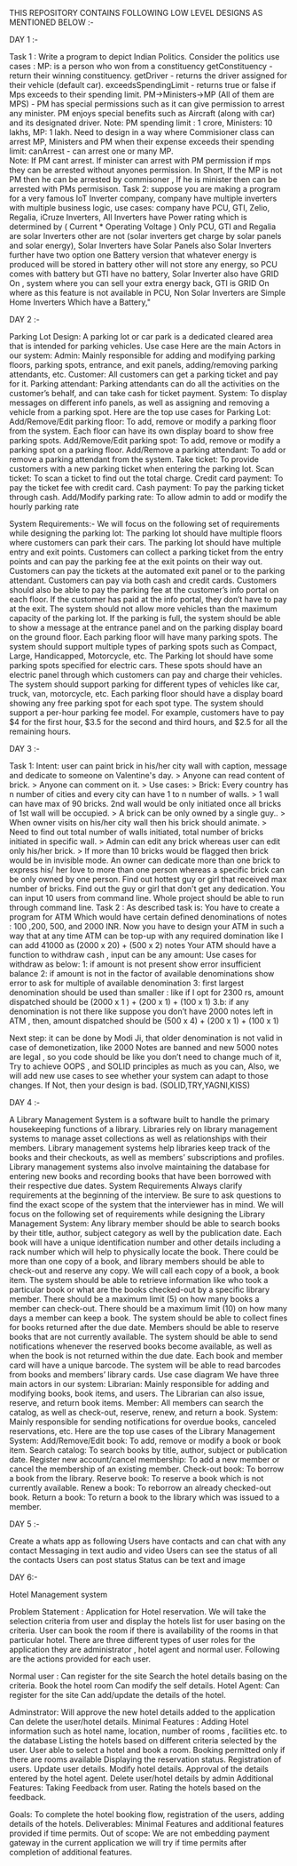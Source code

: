 THIS REPOSITORY CONTAINS FOLLOWING LOW LEVEL DESIGNS AS MENTIONED BELOW :-

DAY 1 :- 

  Task 1 :
    Write a program to depict Indian Politics.
    Consider the politics use cases :
    MP: is a person who won from a constituency 
    getConstituency - return their winning constituency.
    getDriver - returns the driver assigned for their vehicle (default car).
    exceedsSpendingLimit - returns true or false if Mps exceeds to their spending limit.
    PM->Ministers->MP (All of them are MPS) - PM has special permissions such as it can give permission to arrest any minister.
    PM enjoys special benefits such as Aircraft (along with car) and its designated driver. 
    Note: PM spending limit : 1 crore, Ministers: 10 lakhs, MP: 1 lakh.
    Need to design in a way  where Commisioner class can arrest MP, Ministers and PM when their expense exceeds their spending limit:
    canArrest - can arrest one or many MP.  
              Note: If PM  cant arrest.
                    If minister can arrest with PM permission
                    if mps they can be arrested without anyones permission.
    In Short, If the MP is not PM then he can be arrested by commisoner , If he is minister then can be arrested with PMs permisison.
  Task 2: 
    suppose you are making a program for a very famous IoT Inverter company,
    company have multiple inverters with multiple business logic,
    use cases:
    company have PCU, GTI, Zelio, Regalia, iCruze Inverters,
    All Inverters have Power rating which is determined by ( Current * Operating Voltage )
    Only PCU, GTI and Regalia are solar Inverters other are not (solar inverters get charge by solar panels and solar energy),
    Solar Inverters have Solar Panels also
    Solar Inverters further have two option one Battery version that whatever energy is produced will be stored in battery other will not store any energy,
    so PCU comes with battery but GTI have no battery,
    Solar Inverter also have GRID On , system where you can sell your extra energy back, GTI is GRID On where as this feature is not available in PCU,
    Non Solar Inverters are Simple Home Inverters Which have a Battery,"
    

DAY 2 :-

  Parking Lot Design:
    A parking lot or car park is a dedicated cleared area that is intended for parking vehicles.
    Use case
    Here are the main Actors in our system:
    Admin: Mainly responsible for adding and modifying parking floors, parking spots, entrance, and exit panels, adding/removing parking attendants, etc.
    Customer: All customers can get a parking ticket and pay for it.
    Parking attendant: Parking attendants can do all the activities on the customer’s behalf, and can take cash for ticket payment.
    System: To display messages on different info panels, as well as assigning and removing a vehicle from a parking spot.
    Here are the top use cases for Parking Lot:
    Add/Remove/Edit parking floor: To add, remove or modify a parking floor from the system. Each floor can have its own display board to show free parking spots.
    Add/Remove/Edit parking spot: To add, remove or modify a parking spot on a parking floor.
    Add/Remove a parking attendant: To add or remove a parking attendant from the system.
    Take ticket: To provide customers with a new parking ticket when entering the parking lot.
    Scan ticket: To scan a ticket to find out the total charge.
    Credit card payment: To pay the ticket fee with credit card.
    Cash payment: To pay the parking ticket through cash.
    Add/Modify parking rate: To allow admin to add or modify the hourly parking rate
    
  System Requirements:-
    We will focus on the following set of requirements while designing the parking lot:
    The parking lot should have multiple floors where customers can park their cars.
    The parking lot should have multiple entry and exit points.
    Customers can collect a parking ticket from the entry points and can pay the parking fee at the exit points on their way out.
    Customers can pay the tickets at the automated exit panel or to the parking attendant.
    Customers can pay via both cash and credit cards.
    Customers should also be able to pay the parking fee at the customer’s info portal on each floor. If the customer has paid at the info portal, they don’t have to pay at the exit.
    The system should not allow more vehicles than the maximum capacity of the parking lot. If the parking is full, the system should be able to show a message at the entrance panel and on the parking display board on the ground floor.
    Each parking floor will have many parking spots. The system should support multiple types of parking spots such as Compact, Large, Handicapped, Motorcycle, etc.
    The Parking lot should have some parking spots specified for electric cars. These spots should have an electric panel through which customers can pay and charge their vehicles.
    The system should support parking for different types of vehicles like car, truck, van, motorcycle, etc.
    Each parking floor should have a display board showing any free parking spot for each spot type.
    The system should support a per-hour parking fee model. For example, customers have to pay $4 for the first hour, $3.5 for the second and third hours, and $2.5 for all the remaining hours.



DAY 3 :-

  Task 1:
    Intent: user can paint brick in his/her city wall with caption, message and dedicate to someone on Valentine's day.
    > Anyone can read content of brick.
    > Anyone can comment on it.
    > Use cases:
    > Brick: Every country has n number of cities and every city can have 1 to n number of walls.
    > 1 wall can have max of 90 bricks. 2nd wall would be only initiated once all bricks of 1st wall will be occupied.
    > A brick can be only owned by a single guy..
    > When owner visits on his/her city wall then his brick should animate.
    > Need to find out total number of walls initiated, total number of bricks initiated in specific wall.
    > Admin can edit any brick whereas user can edit only his/her brick.
    > If more than 10 bricks would be flagged then brick would be in invisible mode.
    An owner can dedicate more than one brick to express his/ her love to more than one person whereas a specific brick can be only owned by one person.
    Find out hottest guy or girl that received max number of bricks.
    Find out the guy or girl that don't get any dedication.
    You can input 10 users from command line. Whole project should be able to run through command line.
  Task 2 :
    As described task is:
    You have to create a program for ATM Which would have certain defined denominations of notes : 100 ,200, 500, and 2000 INR.
    Now you have to design your ATM in such a way that at any time ATM can be top-up with any required domination like I can add 41000 as (2000 x 20) + (500 x 2) notes
    Your ATM should have a function to withdraw cash , input can be any amount:
    Use cases for withdraw as below:
    1: if amount is not present show error insufficient balance
    2: if amount is not in the factor of available denominations show error to ask for multiple of available denomination
    3: first largest denomination should be used than smaller : like if I opt for 2300 rs, amount dispatched should be (2000 x 1 ) + (200 x 1) + (100 x 1)
    3.b: if any denomination is not there like suppose you don’t have 2000 notes left in ATM , then, amount dispatched should be (500 x 4) + (200 x 1) + (100 x 1)
    
  Next step: it can be done by Modi Ji, that older denomination is not valid in case of demonetization, like 2000 Notes are banned and new 5000 notes are legal , so you code should be like you don’t need to change much of it,
    Try to achieve OOPS , and SOLID principles as much as you can,
    Also, we will add new use cases to see whether your system can adapt to those changes. If Not, then your design is bad. (SOLID,TRY,YAGNI,KISS)


DAY 4 :-

  A Library Management System is a software built to handle the primary housekeeping functions of a library. Libraries rely on library management systems to manage asset collections as well as relationships with their members. Library management systems help libraries keep track of the books and their checkouts, as well as members’ subscriptions and profiles.
  Library management systems also involve maintaining the database for entering new books and recording books that have been borrowed with their respective due dates.
  System Requirements
  Always clarify requirements at the beginning of the interview. Be sure to ask questions to find the exact scope of the system that the interviewer has in mind.
  We will focus on the following set of requirements while designing the Library Management System:
  Any library member should be able to search books by their title, author, subject category as well by the publication date.
  Each book will have a unique identification number and other details including a rack number which will help to physically locate the book.
  There could be more than one copy of a book, and library members should be able to check-out and reserve any copy. We will call each copy of a book, a book item.
  The system should be able to retrieve information like who took a particular book or what are the books checked-out by a specific library member.
  There should be a maximum limit (5) on how many books a member can check-out.
  There should be a maximum limit (10) on how many days a member can keep a book.
  The system should be able to collect fines for books returned after the due date.
  Members should be able to reserve books that are not currently available.
  The system should be able to send notifications whenever the reserved books become available, as well as when the book is not returned within the due date.
  Each book and member card will have a unique barcode. The system will be able to read barcodes from books and members’ library cards.
  Use case diagram
  We have three main actors in our system:
  Librarian: Mainly responsible for adding and modifying books, book items, and users. The Librarian can also issue, reserve, and return book items.
  Member: All members can search the catalog, as well as check-out, reserve, renew, and return a book.
  System: Mainly responsible for sending notifications for overdue books, canceled reservations, etc.
  Here are the top use cases of the Library Management System:
  Add/Remove/Edit book: To add, remove or modify a book or book item.
  Search catalog: To search books by title, author, subject or publication date.
  Register new account/cancel membership: To add a new member or cancel the membership of an existing member.
  Check-out book: To borrow a book from the library.
  Reserve book: To reserve a book which is not currently available.
  Renew a book: To reborrow an already checked-out book.
  Return a book: To return a book to the library which was issued to a member.



DAY 5 :-

  Create a whats app as following
  Users have contacts and can chat with any contact
  Messaging in text audio and video
  Users can see the status of all the contacts
  Users can post status
  Status can be text and image


DAY 6:-

  Hotel Management system
  
  
  Problem Statement :
  Application for Hotel reservation. We will take the selection criteria from user and display the hotels list for user basing on the criteria. User can book the room if there is availability of the rooms in that particular hotel. There are three different types of user roles for the application they are administrator , hotel agent and normal user. Following are the actions provided for each user.
  
  
  Normal user :
  Can register for the site
  Search the hotel details basing on the criteria.
  Book the hotel room
  Can modify the self details.
  Hotel Agent:
  Can register for the site
  Can add/update the details of the hotel.
  
  
  Adminstrator:
  Will approve the new hotel details added to the application
  Can delete the user/hotel details.
  Minimal Features :
  Adding Hotel information such as hotel name, location, number of rooms , facilities etc. to the database
  Listing the hotels based on different criteria selected by the user.
  User able to select a hotel and book a room.
  Booking permitted only if there are rooms available
  Displaying the reservation status.
  Registration of users.
  Update user details.
  Modify hotel details.
  Approval of the details entered by the hotel agent.
  Delete user/hotel details by admin
  Additional Features:
  Taking Feedback from user.
  Rating the hotels based on the feedback.
  
  
  Goals:
  To complete the hotel booking flow, registration of the users, adding details of the hotels.
  Deliverables:
  Minimal Features and additional features provided if time permits.
  Out of scope:
  We are not embedding payment gateway in the current application we will try if time permits after completion of additional features.

